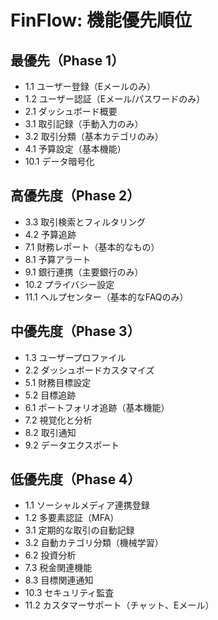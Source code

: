 # FinFlow: 機能優先順位

## 最優先（Phase 1）

- 1.1 ユーザー登録（Eメールのみ）
- 1.2 ユーザー認証（Eメール/パスワードのみ）
- 2.1 ダッシュボード概要
- 3.1 取引記録（手動入力のみ）
- 3.2 取引分類（基本カテゴリのみ）
- 4.1 予算設定（基本機能）
- 10.1 データ暗号化

## 高優先度（Phase 2）


- 3.3 取引検索とフィルタリング
- 4.2 予算追跡
- 7.1 財務レポート（基本的なもの）
- 8.1 予算アラート
- 9.1 銀行連携（主要銀行のみ）
- 10.2 プライバシー設定
- 11.1 ヘルプセンター（基本的なFAQのみ）

## 中優先度（Phase 3）


- 1.3 ユーザープロファイル
- 2.2 ダッシュボードカスタマイズ
- 5.1 財務目標設定
- 5.2 目標追跡
- 6.1 ポートフォリオ追跡（基本機能）
- 7.2 視覚化と分析
- 8.2 取引通知
- 9.2 データエクスポート

## 低優先度（Phase 4）


- 1.1 ソーシャルメディア連携登録
- 1.2 多要素認証（MFA）
- 3.1 定期的な取引の自動記録
- 3.2 自動カテゴリ分類（機械学習）
- 6.2 投資分析
- 7.3 税金関連機能
- 8.3 目標関連通知
- 10.3 セキュリティ監査
- 11.2 カスタマーサポート（チャット、Eメール）
